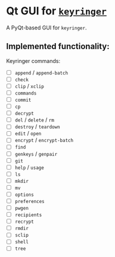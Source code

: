 # Qt GUI for [`keyringer`](https://keyringer.pw/)

A PyQt-based GUI for `keyringer`.

## Implemented functionality:

Keyringer commands:
 - [ ] `append` / `append-batch`
 - [ ] `check`
 - [ ] `clip` / `xclip`
 - [ ] `commands`
 - [ ] `commit`
 - [ ] `cp`
 - [ ] `decrypt`
 - [ ] `del` / `delete` / `rm`
 - [ ] `destroy` / `teardown`
 - [ ] `edit` / `open`
 - [ ] `encrypt` / `encrypt-batch`
 - [ ] `find`
 - [ ] `genkeys` / `genpair`
 - [ ] `git`
 - [ ] `help` / `usage`
 - [ ] `ls`
 - [ ] `mkdir`
 - [ ] `mv`
 - [ ] `options`
 - [ ] `preferences`
 - [ ] `pwgen`
 - [ ] `recipients`
 - [ ] `recrypt`
 - [ ] `rmdir`
 - [ ] `sclip`
 - [ ] `shell`
 - [ ] `tree`